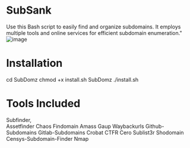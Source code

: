 # SubSank
Use this Bash script to easily find and organize subdomains. It employs multiple tools and online services for efficient subdomain enumeration."
![image](https://github.com/5hank4r/SubSank/assets/34772838/22c68de3-4292-413d-a749-7e97e9abdc60)


# Installation

cd SubDomz 
chmod +x install.sh SubDomz
./install.sh
# Tools Included
Subfinder,                                          
Assetfinder
Chaos
Findomain
Amass
Gaup
Waybackurls
Github-Subdomains
Gitlab-Subdomains
Crobat
CTFR
Cero
Sublist3r
Shodomain
Censys-Subdomain-Finder
Nmap

